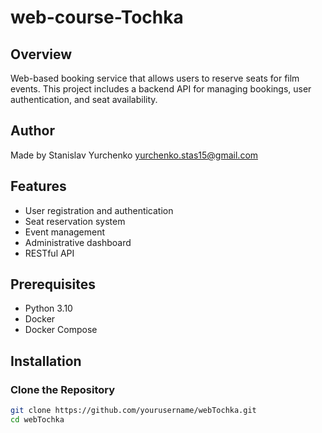 # web-course-Tochka
## Overview
Web-based booking service that allows users to reserve seats for film events. 
This project includes a backend API for managing bookings, user authentication, and seat availability.

## Author
Made by Stanislav Yurchenko [yurchenko.stas15@gmail.com](yurchenko.stas15@gmail.com)

## Features
- User registration and authentication
- Seat reservation system
- Event management
- Administrative dashboard
- RESTful API

## Prerequisites
- Python 3.10
- Docker
- Docker Compose

## Installation

### Clone the Repository
```sh
git clone https://github.com/yourusername/webTochka.git
cd webTochka